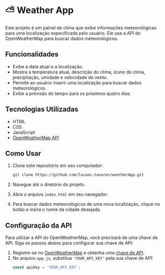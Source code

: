 # ⛅ Weather App

Este projeto é um painel de clima que exibe informações meteorológicas para uma localização especificada pelo usuário. Ele usa a API do OpenWeatherMap para buscar dados meteorológicos.

## Funcionalidades

- Exibe a data atual e a localização.
- Mostra a temperatura atual, descrição do clima, ícone do clima, precipitação, umidade e velocidade do vento.
- Permite ao usuário inserir uma localização para buscar dados meteorológicos.
- Exibe a previsão do tempo para os próximos quatro dias.

## Tecnologias Utilizadas

- HTML
- CSS
- JavaScript
- [OpenWeatherMap API](https://openweathermap.org/api)

## Como Usar

1. Clone este repositório em seu computador:
    ```bash
    git clone https://github.com/lucaas-tavares/weatherApp.git
    ```

2. Navegue até o diretório do projeto.

3. Abra o arquivo `index.html` em seu navegador.

4. Para buscar dados meteorológicos de uma nova localização, clique no botão e insira o nome da cidade desejada.

## Configuração da API

Para utilizar a API do OpenWeatherMap, você precisará de uma chave de API. Siga os passos abaixo para configurar sua chave de API:

1. Registre-se no [OpenWeatherMap](https://home.openweathermap.org/users/sign_up) e obtenha uma [chave de API](https://home.openweathermap.org/api_keys).
2. No arquivo `app.js`, substitua `'YOUR_API_KEY'` pela sua chave de API:
    ```javascript
    const apiKey = 'YOUR_API_KEY';
    ```